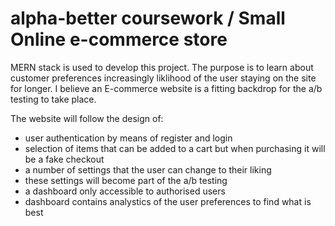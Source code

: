 # alpha-better coursework / Small Online e-commerce store
MERN stack is used to develop this project. The purpose is to learn about customer preferences increasingly liklihood of the user staying on the site for longer. I believe an E-commerce website is a fitting backdrop for the a/b testing to take place.

The website will follow the design of:
- user authentication by means of register and login
- selection of items that can be added to a cart but when purchasing it will be a fake checkout
- a number of settings that the user can change to their liking
- these settings will become part of the a/b testing
- a dashboard only accessible to authorised users
- dashboard contains analystics of the user preferences to find what is best



